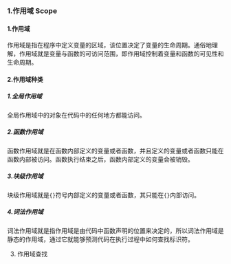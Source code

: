 ### 1.作用域 Scope

#### 1.作用域

 作用域是指在程序中定义变量的区域，该位置决定了变量的生命周期。通俗地理解，作用域就是变量与函数的可访问范围，即作用域控制着变量和函数的可见性和生命周期。

#### 2.作用域种类

##### 1.全局作用域

全局作用域中的对象在代码中的任何地方都能访问。

##### 2.函数作用域

函数作用域就是在函数内部定义的变量或者函数，并且定义的变量或者函数只能在函数内部被访问。函数执行结束之后，函数内部定义的变量会被销毁。

##### 3.块级作用域

块级作用域就是`{}`符号内部定义的变量或者函数，其只能在`{}`内部访问。

##### 4.词法作用域

词法作用域就是指作用域是由代码中函数声明的位置来决定的，所以词法作用域是静态的作用域，通过它就能够预测代码在执行过程中如何查找标识符。

3. 作用域查找



